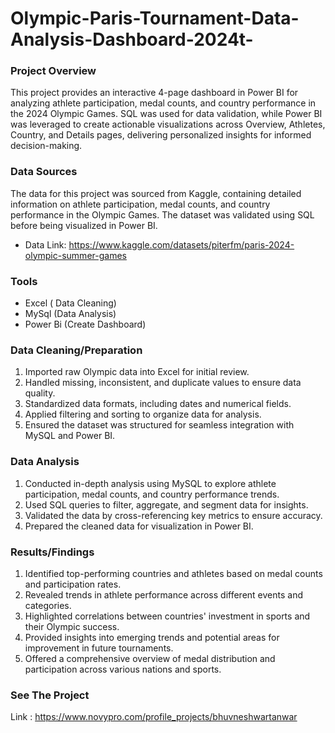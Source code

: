 # Olympic-Paris-Tournament-Data-Analysis-Dashboard-2024t-

### Project Overview
This project provides an interactive 4-page dashboard in Power BI for analyzing athlete participation, medal counts, and country performance in the 2024 Olympic Games. SQL was used for data validation, while Power BI was leveraged to create actionable visualizations across Overview, Athletes, Country, and Details pages, delivering personalized insights for informed decision-making.

### Data Sources
The data for this project was sourced from Kaggle, containing detailed information on athlete participation, medal counts, and country performance in the Olympic Games. The dataset was validated using SQL before being visualized in Power BI.
- Data Link: https://www.kaggle.com/datasets/piterfm/paris-2024-olympic-summer-games

### Tools
- Excel ( Data Cleaning)
- MySql (Data Analysis)
- Power Bi (Create Dashboard)

### Data Cleaning/Preparation
 1. Imported raw Olympic data into Excel for initial review.
 2. Handled missing, inconsistent, and duplicate values to ensure data quality.
 3. Standardized data formats, including dates and numerical fields.
 4. Applied filtering and sorting to organize data for analysis.
 5. Ensured the dataset was structured for seamless integration with MySQL and Power BI.

### Data Analysis
 1. Conducted in-depth analysis using MySQL to explore athlete participation, medal counts, and country performance trends.
 2. Used SQL queries to filter, aggregate, and segment data for insights.
 3. Validated the data by cross-referencing key metrics to ensure accuracy.
 4. Prepared the cleaned data for visualization in Power BI.

### Results/Findings
 1. Identified top-performing countries and athletes based on medal counts and participation rates.
 2. Revealed trends in athlete performance across different events and categories.
 3. Highlighted correlations between countries' investment in sports and their Olympic success.
 4. Provided insights into emerging trends and potential areas for improvement in future tournaments.
 5. Offered a comprehensive overview of medal distribution and participation across various nations and sports.

### See The Project
 Link : https://www.novypro.com/profile_projects/bhuvneshwartanwar


